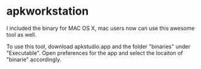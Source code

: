 # apkworkstation

I included the binary for MAC OS X, mac users now can use this awesome tool as well.

To use this tool, download apkstudio.app and the folder "binaries" under "Executable". Open preferences for the app and select the locaiton of "binarie" accordingly.
